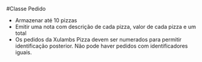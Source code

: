 #Classe Pedido


- Armazenar até 10 pizzas
- Emitir uma nota com descrição de cada pizza, valor de cada pizza e um total
- Os pedidos da Xulambs Pizza devem ser numerados para permitir identificação posterior. Não pode haver pedidos com identificadores iguais.